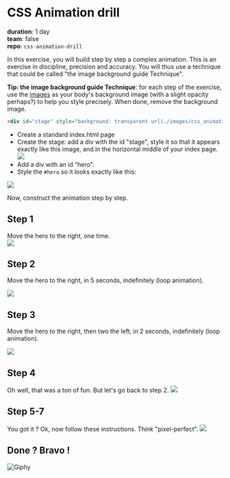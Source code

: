 # CSS Animation drill

**duration**: 1 day  
**team**: false  
**repo**: `css-animation-drill`


In this exercise, you will build step by step a complex animation.
This is an exercise in discipline, precision and accuracy. You will thus use a technique that could be called "the image background guide Technique". 

**Tip: the image background guide Technique**: for each step of the exercise, use the [images](./images) as your body's background image (with a slight opacity perhaps?) to help you style precisely. When done, remove the background image.

```html
<div id="stage" style="background: transparent url(./images/css_animation_exercise_stage.png) 0 0 no-repeat;">
```

- Create a standard index.html page
- Create the stage: add a div with the id "stage", style it so that it appears exactly like this image, and in the horizontal middle of your index page.
![](./images/css_animation_exercise_stage.png)
- Add a div with an id "hero".
- Style the `#hero` so it looks exactly like this: 

![](./images/css_animation_exercise_square.png)

Now, construct the animation step by step.

## Step 1
Move the hero to the right, one time.  
[![](./images/css_animation_exercise_1.png)](./images/css_animation_exercise_1.png)

## Step 2
Move the hero to the right, in 5 seconds, indefinitely (loop animation).  

[![](./images/css_animation_exercise_2.png)](./images/css_animation_exercise_2.png)
## Step 3
Move the hero to the right, then two the left, in 2 seconds, indefinitely (loop animation).  

[![](./images/css_animation_exercise_3.png)](./images/css_animation_exercise_3.png)
## Step 4
Oh well, that was a ton of fun. But let's go back to step 2.
[![](./images/css_animation_exercise_2.png)](./images/css_animation_exercise_2.png)
## Step 5-7
You got it ? Ok, now follow these instructions. Think "pixel-perfect".
[![](./images/css_animation_exercise_4.png)](./images/css_animation_exercise_4.png)

## Done ? Bravo ! 

![Giphy](https://media2.giphy.com/media/2aVEyvRVMd86Q/giphy.gif)
